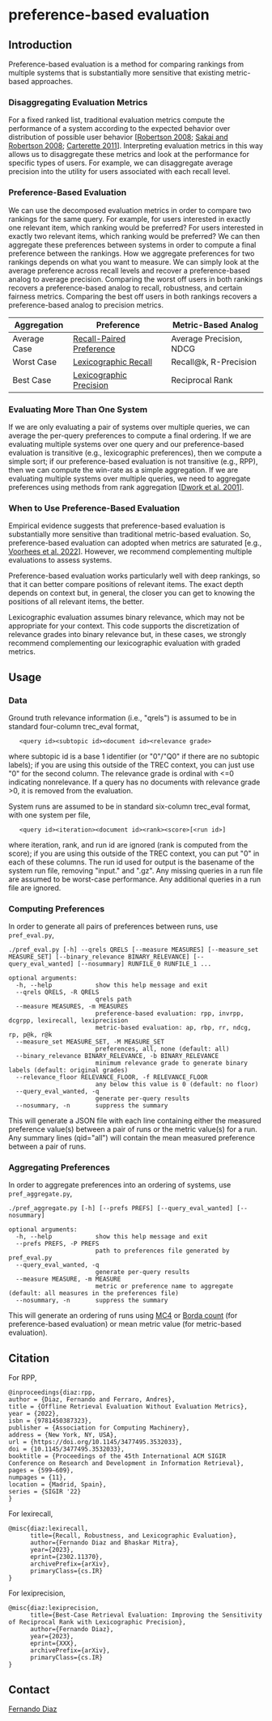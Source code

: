 preference-based evaluation
=====
## Introduction
Preference-based evaluation is a method for comparing rankings from multiple systems that is substantially more sensitive that existing metric-based approaches.  

### Disaggregating Evaluation Metrics

For a fixed ranked list, traditional evaluation metrics compute the performance of a system according to the expected behavior over distribution of possible user behavior \[[Robertson 2008](https://doi.org/10.1145/1390334.1390453); [Sakai and Robertson 2008](https://research.nii.ac.jp/ntcir/workshop/OnlineProceedings7/pdf/EVIA2008/07-EVIA2008-SakaiT.pdf); [Carterette 2011](https://doi.org/10.1145/2009916.2010037)\].  Interpreting evaluation metrics in this way allows us to disaggregate these metrics and look at the performance for specific types of users.  For example, we can disaggregate average precision into the utility for users associated with each recall level.  

### Preference-Based Evaluation

We can use the decomposed evaluation metrics in order to compare two rankings for the same query.  For example, for users interested in exactly one relevant item, which ranking would be preferred?  For users interested in exactly two relevant items, which ranking would be preferred?  We can then aggregate these preferences between systems in order to compute a final preference between the rankings. How we aggregate preferences for two rankings depends on what you want to measure.  We can simply look at the average preference across recall levels and recover a preference-based analog to average precision.  Comparing the worst off users in both rankings recovers a preference-based analog to recall, robustness, and certain fairness metrics. Comparing the best off users in both rankings recovers a preference-based analog to precision metrics. 

| Aggregation      | Preference | Metric-Based Analog |
| ----------- | ----------- | ----------- |
| Average Case      | [Recall-Paired Preference](https://841.io/doc/rpp.pdf)       | Average Precision, NDCG | 
| Worst Case   | [Lexicographic Recall](https://arxiv.org/abs/2302.11370)        | Recall@k, R-Precision |
| Best Case   | [Lexicographic Precision](https://arxiv.org/abs/XXX)        | Reciprocal Rank |

### Evaluating More Than One System
If we are only evaluating a pair of systems over multiple queries, we can average the per-query preferences to compute a final ordering.  If we are evaluating multiple systems over one query and our preference-based evaluation is transitive (e.g., lexicographic preferences), then we compute a simple sort; if our preference-based evaluation is not transitive (e.g., RPP), then we can compute the win-rate as a simple aggregation.  If we are evaluating multiple systems over multiple queries, we need to aggregate preferences using methods from rank aggregation \[[Dwork et al. 2001](https://doi.org/10.1145/371920.372165)\].  

### When to Use Preference-Based Evaluation
Empirical evidence suggests that preference-based evaluation is substantially more sensitive than traditional metric-based evaluation.  So, preference-based evaluation can adopted when metrics are saturated \[e.g., [Voorhees et al. 2022](https://doi.org/10.1145/3477495.3531728)\].  However, we recommend complementing multiple evaluations to assess systems.  

Preference-based evaluation works particularly well with deep rankings, so that it can better compare positions of relevant items.  The exact depth depends on context but, in general, the closer you can get to knowing the positions of all relevant items, the better. 

Lexicographic evaluation assumes binary relevance, which may not be appropriate for your context.  This code supports the discretization of relevance grades into binary relevance but, in these cases, we strongly recommend complementing our lexicographic evaluation with graded metrics.  

## Usage

### Data
Ground truth relevance information (i.e., "qrels") is assumed to be in standard four-column trec_eval format,
```
   <query id><subtopic id><document id><relevance grade>
```
where subtopic id is a base 1 identifier (or "0"/"Q0" if there are no subtopic labels); if you are using this outside of the TREC context, you can just use "0" for the second column.  The relevance grade is ordinal with <=0 indicating nonrelevance.  If a query has no documents with relevance grade >0, it is removed from the evaluation.

System runs are assumed to be in standard six-column trec_eval format, with one system per file,
```
   <query id><iteration><document id><rank><score>[<run id>]   
```
where iteration, rank, and run id are ignored (rank is computed from the score); if you are using this outside of the TREC context, you can put "0" in each of these columns.  The run id used for output is the basename of the system run file, removing "input." and ".gz".  Any missing queries in a run file are assumed to be worst-case performance.  Any additional queries in a run file are ignored.

### Computing Preferences
In order to generate all pairs of preferences between runs, use `pref_eval.py`,
```
./pref_eval.py [-h] --qrels QRELS [--measure MEASURES] [--measure_set MEASURE_SET] [--binary_relevance BINARY_RELEVANCE] [--query_eval_wanted] [--nosummary] RUNFILE_0 RUNFILE_1 ...

optional arguments:
  -h, --help            show this help message and exit
  --qrels QRELS, -R QRELS
                        qrels path
  --measure MEASURES, -m MEASURES
                        preference-based evaluation: rpp, invrpp, dcgrpp, lexirecall, lexiprecision
                        metric-based evaluation: ap, rbp, rr, ndcg, rp, p@k, r@k
  --measure_set MEASURE_SET, -M MEASURE_SET
                        preferences, all, none (default: all)
  --binary_relevance BINARY_RELEVANCE, -b BINARY_RELEVANCE
                        minimum relevance grade to generate binary labels (default: original grades)
  --relevance_floor RELEVANCE_FLOOR, -f RELEVANCE_FLOOR
                        any below this value is 0 (default: no floor)
  --query_eval_wanted, -q
                        generate per-query results
  --nosummary, -n       suppress the summary
```

This will generate a JSON file with each line containing either the measured preference value(s) between a pair of runs or the metric value(s) for a run.  Any summary lines (qid="all") will contain the mean measured preference between a pair of runs.  

### Aggregating Preferences
In order to aggregate preferences into an ordering of systems, use `pref_aggregate.py`,
```
./pref_aggregate.py [-h] [--prefs PREFS] [--query_eval_wanted] [--nosummary]

optional arguments:
  -h, --help            show this help message and exit
  --prefs PREFS, -P PREFS
                        path to preferences file generated by pref_eval.py
  --query_eval_wanted, -q
                        generate per-query results
  --measure MEASURE, -m MEASURE
                        metric or preference name to aggregate (default: all measures in the preferences file)
  --nosummary, -n       suppress the summary
```

This will generate an ordering of runs using [MC4](https://dl.acm.org/doi/10.1145/371920.372165) or [Borda count](https://en.wikipedia.org/wiki/Borda_count) (for preference-based evaluation) or mean metric value (for metric-based evaluation).  

## Citation
For RPP,
```
@inproceedings{diaz:rpp,
author = {Diaz, Fernando and Ferraro, Andres},
title = {Offline Retrieval Evaluation Without Evaluation Metrics},
year = {2022},
isbn = {9781450387323},
publisher = {Association for Computing Machinery},
address = {New York, NY, USA},
url = {https://doi.org/10.1145/3477495.3532033},
doi = {10.1145/3477495.3532033},
booktitle = {Proceedings of the 45th International ACM SIGIR Conference on Research and Development in Information Retrieval},
pages = {599–609},
numpages = {11},
location = {Madrid, Spain},
series = {SIGIR '22}
}
```
For lexirecall,
```
@misc{diaz:lexirecall,
      title={Recall, Robustness, and Lexicographic Evaluation}, 
      author={Fernando Diaz and Bhaskar Mitra},
      year={2023},
      eprint={2302.11370},
      archivePrefix={arXiv},
      primaryClass={cs.IR}
}
```
For lexiprecision,
```
@misc{diaz:lexiprecision,
      title={Best-Case Retrieval Evaluation: Improving the Sensitivity of Reciprocal Rank with Lexicographic Precision}, 
      author={Fernando Diaz},
      year={2023},
      eprint={XXX},
      archivePrefix={arXiv},
      primaryClass={cs.IR}
}
```

## Contact
[Fernando Diaz](mailto:diazf@acm.org)
